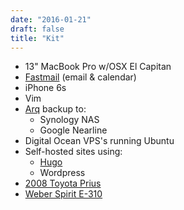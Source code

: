 ```yaml
---
date: "2016-01-21"
draft: false
title: "Kit"
---
```


- 13" MacBook Pro w/OSX El Capitan 
- [Fastmail](https://fastmail.com) (email & calendar)
- iPhone 6s
- Vim
- [Arq](https://www.arqbackup.com/) backup to:
    - Synology NAS
    - Google Nearline
- Digital Ocean VPS's running Ubuntu
- Self-hosted sites using:
    - [Hugo](http://gohugo.io/)
    - Wordpress
- [2008 Toyota Prius](http://pd.kalafut.net/?p=28)
- [Weber Spirit E-310](http://www.weber.com/grills/series/spirit/spirit-e-310)
